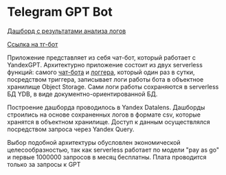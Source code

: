 # Telegram GPT Bot

[Дашборд с результатами анализа логов](https://datalens.yandex/qyex8bxlkfkgc) 

[Ссылка на тг-бот](https://t.me/de_prj_bot)

Приложение представляет из себя чат-бот, который работает с YandexGPT. Архитектурно приложение состоит из двух serverless функций: самого [чат-бота](script/tg_bot.py) и [логгера](script/bot_logger.py), который один раз в сутки, посредством триггера, записывает логи работы бота в объектное хранилище Object Storage. Сами логи работы сохраняются в serverless БД YDB, в виде документно-ориентированной БД.

Построение дашборда проводилось в Yandex Datalens. Дашборды строились на основе сохраненных логов в формате csv, которые хранятся в объектном хранилище. Доступ к данным осуществлялся посредством запроса через Yandex Query.

Выбор подобной архитектуры обусловлен экономической целесообразностью, так как serverless работает по модели "pay as go" и первые 1000000 запросов в месяц бесплатны. Плата проводится только за запросы к GPT